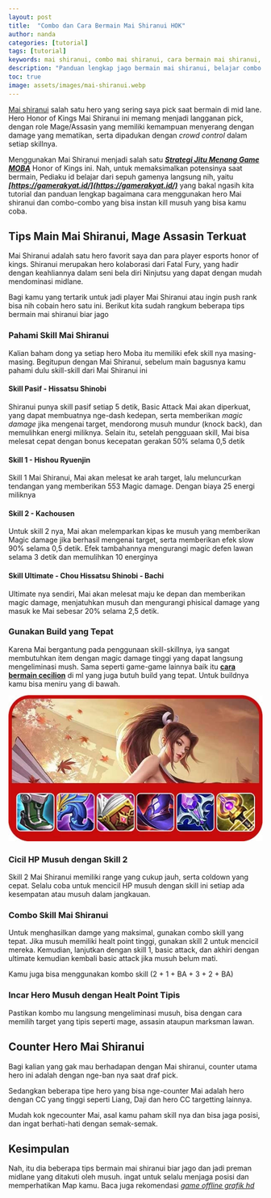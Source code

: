 ```yaml
---
layout: post
title:  "Combo dan Cara Bermain Mai Shiranui HOK"
author: nanda
categories: [tutorial]
tags: [tutorial]
keywords: mai shiranui, combo mai shiranui, cara bermain mai shiranui, mai shiranui hok, honor of kings
description: "Panduan lengkap jago bermain mai shiranui, belajar combo yang kuat agar jago auto jadi preman mid lane"
toc: true
image: assets/images/mai-shiranui.webp
---
```

[Mai shiranui](https://pediaku.id/combo-cara-bermain-mai-shiranui/) salah satu hero yang sering saya pick saat bermain di mid lane. Hero Honor of Kings Mai Shiranui ini memang menjadi langganan pick, dengan role Mage/Assasin yang memiliki kemampuan menyerang dengan damage yang mematikan, serta dipadukan dengan *crowd control* dalam setiap skillnya. 

Menggunakan Mai Shiranui menjadi salah satu ***[Strategi Jitu Menang Game MOBA](https://gamerakyat.id/tips/strategi-jitu-menang-game-moba-panduan-untuk-pemain-pemula-dan-menengah/)*** Honor of Kings ini. Nah, untuk memaksimalkan potensinya saat bermain, Pediaku id belajar dari sepuh gamenya langsung nih, yaitu ***[https://gamerakyat.id/](https://gamerakyat.id/)*** yang bakal ngasih kita tutorial dan panduan lengkap bagaimana cara menggunakan hero Mai shiranui dan combo-combo yang bisa instan kill musuh yang bisa kamu coba.

## Tips Main Mai Shiranui, Mage Assasin Terkuat
Mai Shiranui adalah satu hero favorit saya dan para player esports honor of kings. Shiranui merupakan hero kolaborasi dari Fatal Fury, yang hadir dengan keahliannya dalam seni bela diri Ninjutsu yang dapat dengan mudah mendominasi midlane.

Bagi kamu yang tertarik untuk jadi player Mai Shiranui atau ingin push rank bisa nih cobain hero satu ini. Berikut kita sudah rangkum beberapa tips bermain mai shiranui biar jago

### Pahami Skill Mai Shiranui
Kalian baham dong ya setiap hero Moba itu memiliki efek skill nya masing-masing. Begitupun dengan Mai Shiranui, sebelum main bagusnya kamu pahami dulu skill-skill dari Mai Shiranui ini
#### Skill Pasif - Hissatsu Shinobi
Shiranui punya skill pasif setiap 5 detik, Basic Attack Mai akan diperkuat, yang dapat membuatnya nge-dash kedepan, serta memberikan *magic damage* jika mengenai target, mendorong musuh mundur (knock back), dan memulihkan energi miliknya. Selain itu, setelah pengguaan skill, Mai bisa melesat cepat dengan bonus kecepatan gerakan 50% selama 0,5 detik
#### Skill 1 - Hishou Ryuenjin
Skill 1 Mai Shiranui, Mai akan melesat ke arah target, lalu meluncurkan tendangan yang memberikan 553 Magic damage. Dengan biaya 25 energi miliknya

#### Skill 2 - Kachousen
Untuk skill 2 nya, Mai akan melemparkan kipas ke musuh yang memberikan Magic damage jika berhasil mengenai target, serta memberikan efek slow 90% selama 0,5 detik. Efek tambahannya mengurangi magic defen lawan selama 3 detik dan memulihkan 10 energinya

#### Skill Ultimate - Chou Hissatsu Shinobi - Bachi
Ultimate nya sendiri, Mai akan melesat maju ke depan dan memberikan magic damage, menjatuhkan musuh dan mengurangi phisical damage yang masuk ke Mai sebesar 20% selama 2,5 detik.

### Gunakan Build yang Tepat
Karena Mai bergantung pada penggunaan skill-skillnya, iya sangat membutuhkan item dengan magic damage tinggi yang dapat langsung mengeliminasi mush. Sama seperti game-game lainnya baik itu **[cara bermain cecilion](https://pediaku.id/menggunakan-cecilion-mage/)** di ml yang juga butuh build yang tepat. Untuk buildnya kamu bisa meniru yang di bawah.

![item mai](/assets/images/item-mai.png)

### Cicil HP Musuh dengan Skill 2
Skill 2 Mai Shiranui memiliki range yang cukup jauh, serta coldown yang cepat. Selalu coba untuk mencicil HP musuh dengan skill ini setiap ada kesempatan atau musuh dalam jangkauan.

### Combo Skill Mai Shiranui
Untuk menghasilkan damge yang maksimal, gunakan combo skill yang tepat. Jika musuh memiliki healt point tinggi, gunakan skill 2 untuk mencicil mereka. Kemudian, lanjutkan dengan skill 1, basic attack, dan akhiri dengan ultimate kemudian kembali basic attack jika musuh belum mati.

Kamu juga bisa menggunakan kombo skill (2 + 1 + BA + 3 + 2 + BA)

### Incar Hero Musuh dengan Healt Point Tipis
Pastikan kombo mu langsung mengeliminasi musuh, bisa dengan cara memilih target yang tipis seperti mage, assasin ataupun marksman lawan.

## Counter Hero Mai Shiranui
Bagi kalian yang gak mau berhadapan dengan Mai shiranui, counter utama hero ini adalah dengan nge-ban nya saat draf pick.

Sedangkan beberapa tipe hero yang bisa nge-counter Mai adalah hero dengan CC yang tinggi seperti Liang, Daji dan hero CC targetting lainnya. 

Mudah kok ngecounter Mai, asal kamu paham skill nya dan bisa jaga posisi, dan ingat berhati-hati dengan semak-semak.

## Kesimpulan
Nah, itu dia beberapa tips bermain mai shiranui biar jago dan jadi preman midlane yang ditakuti oleh musuh. ingat untuk selalu menjaga posisi dan memperhatikan Map kamu. Baca juga rekomendasi *[game offline grafik hd](https://pediaku.id/game-ultra-realistis-offline/)*